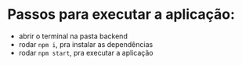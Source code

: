 # Passos para executar a aplicação:

- abrir o terminal na pasta backend
- rodar `npm i`, pra instalar as dependências
- rodar `npm start`, pra executar a aplicação